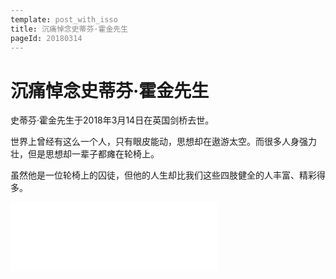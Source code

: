 ```yaml
---
template: post_with_isso
title: 沉痛悼念史蒂芬·霍金先生
pageId: 20180314
---
```


# 沉痛悼念史蒂芬·霍金先生

<style>
    html {
        _filter: none;
        -o-filter: grayscale();
        -ms-filter: grayscale();
        -moz-filter: grayscale();
        -webkit-filter: grayscale();
        filter: progid:DXImageTransform.Microsoft.BasicImage(grayscale=1);
    }
</style>

史蒂芬·霍金先生于2018年3月14日在英国剑桥去世。

世界上曾经有这么一个人，只有眼皮能动，思想却在遨游太空。而很多人身强力壮，但是思想却一辈子都瘫在轮椅上。

虽然他是一位轮椅上的囚徒，但他的人生却比我们这些四肢健全的人丰富、精彩得多。


<div class="text-center"><iframe frameborder="no" border="0" marginwidth="0" marginheight="0" width=330 height=110 src="//music.163.com/outchain/player?type=1&id=39137&auto=0&height=90"></iframe></div>

<div id='__comment'></div>

